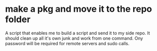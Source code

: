 # make a pkg and move it to the repo folder
A script that enables me to build a script and send it to my side repo. It should clean up all it's own junk and work from one command. Ony password will be required for remote servers and sudo calls.
